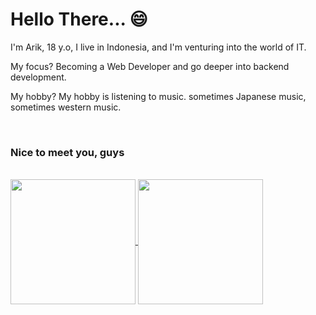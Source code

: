 <h1>Hello There... 😄</h1>

<p>I'm Arik, 18 y.o, I live in Indonesia, and I'm venturing into the world of IT.</p>
<p>My focus? Becoming a Web Developer and go deeper into backend development.</p>
<p>My hobby? My hobby is listening to music. sometimes Japanese music, sometimes western music.</p>
<br/>
<h3><b>Nice to meet you, guys</b></h3>

<br/>

<a href="https://github.com/anuraghazra/github-readme-stats">
  <img height=200 align="center" src="https://github-readme-stats.vercel.app/api?username=ArikusumaWardana" />
</a>
<a href="https://github.com/anuraghazra/convoychat">
  <img height=200 align="center" src="https://github-readme-stats.vercel.app/api/top-langs?username=anuraghazra&layout=compact&langs_count=8&card_width=320" />
</a>
